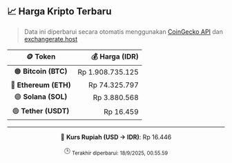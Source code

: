 

<!-- HARGA_KRIPTO -->
## 📈 Harga Kripto Terbaru

> Data ini diperbarui secara otomatis menggunakan [CoinGecko API](https://www.coingecko.com/) dan [exchangerate.host](https://exchangerate.host/)

<div align="center">

| 🪙 Token | 💰 Harga (IDR) |
|:------:|---------------:|
| 🟠 **Bitcoin (BTC)**   | Rp 1.908.735.125 |
| 🔵 **Ethereum (ETH)**  | Rp 74.325.797 |
| 🟣 **Solana (SOL)**    | Rp 3.880.568 |
| 🟢 **Tether (USDT)**   | Rp 16.459 |

---

💱 **Kurs Rupiah (USD → IDR)**: Rp 16.446

🕒 <sub>Terakhir diperbarui: 18/9/2025, 00.55.59</sub>

</div>
<!-- /HARGA_KRIPTO -->